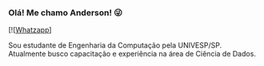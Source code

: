 
### Olá! Me chamo Anderson! 😜

[![[Whatzapp](https://img.shields.io/badge/WhatsApp-25D366?style=for-the-badge&logo=whatsapp&logoColor=white)]

Sou estudante de Engenharia da Computação pela UNIVESP/SP.
Atualmente busco capacitação e experiência na área de Ciência de Dados.
